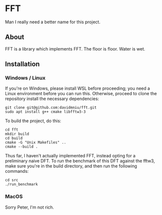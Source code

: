 # FFT

Man I really need a better name for this project.

## About

FFT is a library which implements FFT. The floor is floor. Water is wet.

## Installation

### Windows / Linux
If you're on Windows, please install WSL before proceeding; you need a Linux environment before you can run this. Otherwise, proceed to clone the repository install the necessary dependencies:

```
git clone git@github.com:davidmniu/fft.git
sudo apt install g++ cmake libfftw3-3
```

To build the project, do this:

```
cd fft
mkdir build
cd build
cmake -G "Unix Makefiles" ..
cmake --build .
```

Thus far, I haven't actually implemented FFT, instead opting for a preliminary naive DFT. To run the benchmark of this DFT against the fftw3, make sure you're in the build directory, and then run the following commands:

```
cd src
./run_benchmark
```

### MacOS

Sorry Peter, I'm not rich.
